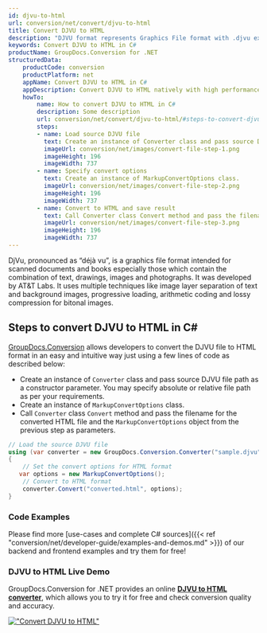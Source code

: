 ```yaml
---
id: djvu-to-html
url: conversion/net/convert/djvu-to-html
title: Convert DJVU to HTML
description: "DJVU format represents Graphics File format with .djvu extension. Learn how to convert DJVU to HTML file programmatically in C# language using GroupDocs.Conversion for .NET library."
keywords: Convert DJVU to HTML in C#
productName: GroupDocs.Conversion for .NET
structuredData:
    productCode: conversion
    productPlatform: net
    appName: Convert DJVU to HTML in C#
    appDescription: Convert DJVU to HTML natively with high performance using C# language and server side GroupDocs.Conversion for .NET APIs, without the use of any software like Microsoft or Open Office.
    howTo:
        name: How to convert DJVU to HTML in C# 
        description: Some description
        url: conversion/net/convert/djvu-to-html/#steps-to-convert-djvu-to-html-in-c
        steps:
        - name: Load source DJVU file 
          text: Create an instance of Converter class and pass source DJVU file path as a constructor parameter. You may specify absolute or relative file path as per your requirements. 
          imageUrl: conversion/net/images/convert-file-step-1.png
          imageHeight: 196
          imageWidth: 737
        - name: Specify convert options 
          text: Create an instance of MarkupConvertOptions class.
          imageUrl: conversion/net/images/convert-file-step-2.png
          imageHeight: 196
          imageWidth: 737
        - name: Convert to HTML and save result 
          text: Call Converter class Convert method and pass the filename for the converted HTML file and the MarkupConvertOptions object from the previous step as parameters.
          imageUrl: conversion/net/images/convert-file-step-3.png
          imageHeight: 196
          imageWidth: 737
---
```


DjVu, pronounced as “déjà vu”, is a graphics file format intended for scanned documents and books especially those which contain the combination of text, drawings, images and photographs. It was developed by AT&T Labs. It uses multiple techniques like image layer separation of text and background images, progressive loading, arithmetic coding and lossy compression for bitonal images.

## Steps to convert DJVU to HTML in C#

[GroupDocs.Conversion](https://products.groupdocs.com/conversion/net) allows developers to convert the DJVU file to HTML format in an easy and intuitive way just using a few lines of code as described below:

* Create an instance of `Converter` class and pass source DJVU file path as a constructor parameter. You may specify absolute or relative file path as per your requirements. 
* Create an instance of `MarkupConvertOptions` class.
* Call `Converter` class `Convert` method and pass the filename for the converted HTML file and the `MarkupConvertOptions` object from the previous step as parameters.

```csharp
// Load the source DJVU file
using (var converter = new GroupDocs.Conversion.Converter("sample.djvu"))
{
    // Set the convert options for HTML format
   var options = new MarkupConvertOptions();
    // Convert to HTML format
    converter.Convert("converted.html", options);
}
```

### Code Examples

Please find more [use-cases and complete C# sources]({{< ref "conversion/net/developer-guide/examples-and-demos.md" >}}) of our backend and frontend examples and try them for free!

### DJVU to HTML Live Demo

GroupDocs.Conversion for .NET provides an online [**DJVU to HTML converter**](https://products.groupdocs.app/conversion/djvu-to-html), which allows you to try it for free and check conversion quality and accuracy.

[!["Convert DJVU to HTML"](conversion/net/images/convert-to-html/convert-djvu-to-html.png)](https://products.groupdocs.app/conversion/djvu-to-html)
